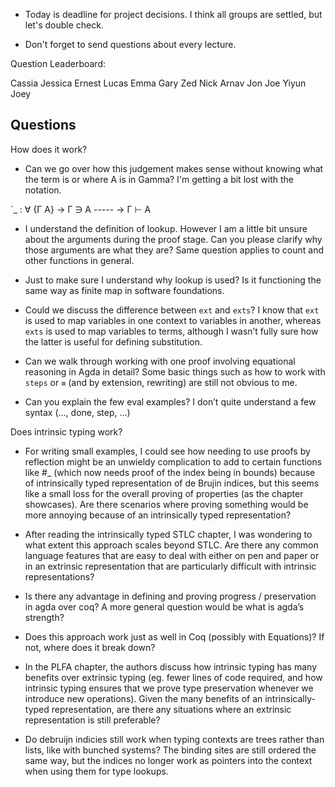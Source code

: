 * Today is deadline for project decisions. I think all groups are settled, but let's double check.

* Don't forget to send questions about every lecture. 

Question Leaderboard:

Cassia
Jessica
Ernest
Lucas
Emma
Gary
Zed
Nick
Arnav
Jon
Joe
Yiyun
Joey


Questions
---------

How does it work?

* Can we go over how this judgement makes sense without knowing what the term is
  or where A is in Gamma? I'm getting a bit lost with the notation.

`_ : ∀ {Γ A}
    → Γ ∋ A
      -----
    → Γ ⊢ A

* I understand the definition of lookup. However I am a little bit unsure
  about the arguments during the proof stage. Can you please clarify why
  those arguments are what they are? Same question applies to count and other
  functions in general.

* Just to make sure I understand why lookup is used? Is it functioning the
  same way as finite map in software foundations.

* Could we discuss the difference between `ext` and `exts`? I know that `ext`
  is used to map variables in one context to variables in another, whereas
  `exts` is used to map variables to terms, although I wasn’t fully sure how
  the latter is useful for defining substitution.

* Can we walk through working with one proof involving equational reasoning
  in Agda in detail? Some basic things such as how to work with `steps` or
  `≡` (and by extension, rewriting) are still not obvious to me.

* Can you explain the few eval examples? I don’t quite understand a few syntax
  (…, done, step, ...)


Does intrinsic typing work?

* For writing small examples, I could see how needing to use proofs by
  reflection might be an unwieldy complication to add to certain functions
  like #_ (which now needs proof of the index being in bounds) because of
  intrinsically typed representation of de Brujin indices, but this seems like
  a small loss for the overall proving of properties (as the chapter
  showcases). Are there scenarios where proving something would be more
  annoying because of an intrinsically typed representation?

* After reading the intrinsically typed STLC chapter, I was wondering to what
  extent this approach scales beyond STLC. Are there any common language
  features that are easy to deal with either on pen and paper or in an
  extrinsic representation that are particularly difficult with intrinsic
  representations?
  
* Is there any advantage in defining and proving progress / preservation in
  agda over coq? A more general question would be what is agda’s strength?

* Does this approach work just as well in Coq (possibly with Equations)? If
  not, where does it break down?

* In the PLFA chapter, the authors discuss how intrinsic typing has many
  benefits over extrinsic typing (eg. fewer lines of code required, and how
  intrinsic typing ensures that we prove type preservation whenever we
  introduce new operations). Given the many benefits of an intrinsically-typed
  representation, are there any situations where an extrinsic representation
  is still preferable?

* Do debruijn indicies still work when typing contexts are trees rather than
  lists, like with bunched systems? The binding sites are still ordered the
  same way, but the indices no longer work as pointers into the context when
  using them for type lookups.
